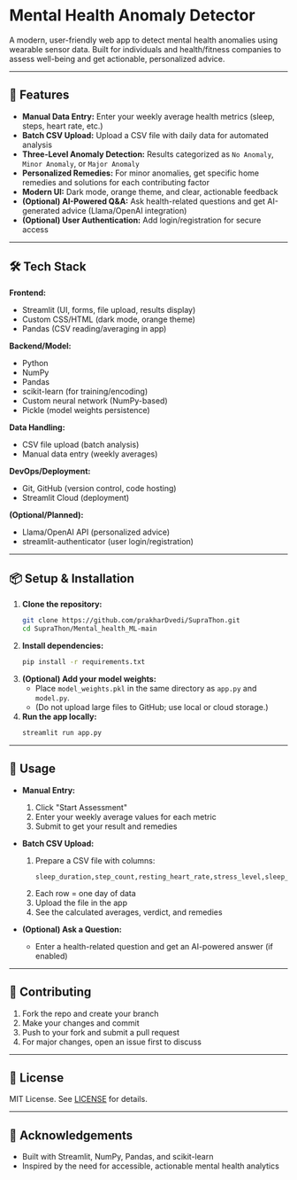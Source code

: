 # Mental Health Anomaly Detector

A modern, user-friendly web app to detect mental health anomalies using wearable sensor data. Built for individuals and health/fitness companies to assess well-being and get actionable, personalized advice.

---

## 🚀 Features
- **Manual Data Entry:** Enter your weekly average health metrics (sleep, steps, heart rate, etc.)
- **Batch CSV Upload:** Upload a CSV file with daily data for automated analysis
- **Three-Level Anomaly Detection:** Results categorized as `No Anomaly`, `Minor Anomaly`, or `Major Anomaly`
- **Personalized Remedies:** For minor anomalies, get specific home remedies and solutions for each contributing factor
- **Modern UI:** Dark mode, orange theme, and clear, actionable feedback
- **(Optional) AI-Powered Q&A:** Ask health-related questions and get AI-generated advice (Llama/OpenAI integration)
- **(Optional) User Authentication:** Add login/registration for secure access

---

## 🛠️ Tech Stack

**Frontend:**
- Streamlit (UI, forms, file upload, results display)
- Custom CSS/HTML (dark mode, orange theme)
- Pandas (CSV reading/averaging in app)

**Backend/Model:**
- Python
- NumPy
- Pandas
- scikit-learn (for training/encoding)
- Custom neural network (NumPy-based)
- Pickle (model weights persistence)

**Data Handling:**
- CSV file upload (batch analysis)
- Manual data entry (weekly averages)

**DevOps/Deployment:**
- Git, GitHub (version control, code hosting)
- Streamlit Cloud (deployment)

**(Optional/Planned):**
- Llama/OpenAI API (personalized advice)
- streamlit-authenticator (user login/registration)

---

## 📦 Setup & Installation

1. **Clone the repository:**
   ```sh
   git clone https://github.com/prakharDvedi/SupraThon.git
   cd SupraThon/Mental_health_ML-main
   ```
2. **Install dependencies:**
   ```sh
   pip install -r requirements.txt
   ```
3. **(Optional) Add your model weights:**
   - Place `model_weights.pkl` in the same directory as `app.py` and `model.py`.
   - (Do not upload large files to GitHub; use local or cloud storage.)
4. **Run the app locally:**
   ```sh
   streamlit run app.py
   ```

---

## 📝 Usage

- **Manual Entry:**
  1. Click "Start Assessment"
  2. Enter your weekly average values for each metric
  3. Submit to get your result and remedies

- **Batch CSV Upload:**
  1. Prepare a CSV file with columns:
     ```
     sleep_duration,step_count,resting_heart_rate,stress_level,sleep_onset_time,HR_day_avg,HR_sleep_min
     ```
  2. Each row = one day of data
  3. Upload the file in the app
  4. See the calculated averages, verdict, and remedies

- **(Optional) Ask a Question:**
  - Enter a health-related question and get an AI-powered answer (if enabled)

---

## 🤝 Contributing

1. Fork the repo and create your branch
2. Make your changes and commit
3. Push to your fork and submit a pull request
4. For major changes, open an issue first to discuss

---

## 📄 License

MIT License. See [LICENSE](LICENSE) for details.

---

## 🙏 Acknowledgements
- Built with Streamlit, NumPy, Pandas, and scikit-learn
- Inspired by the need for accessible, actionable mental health analytics 